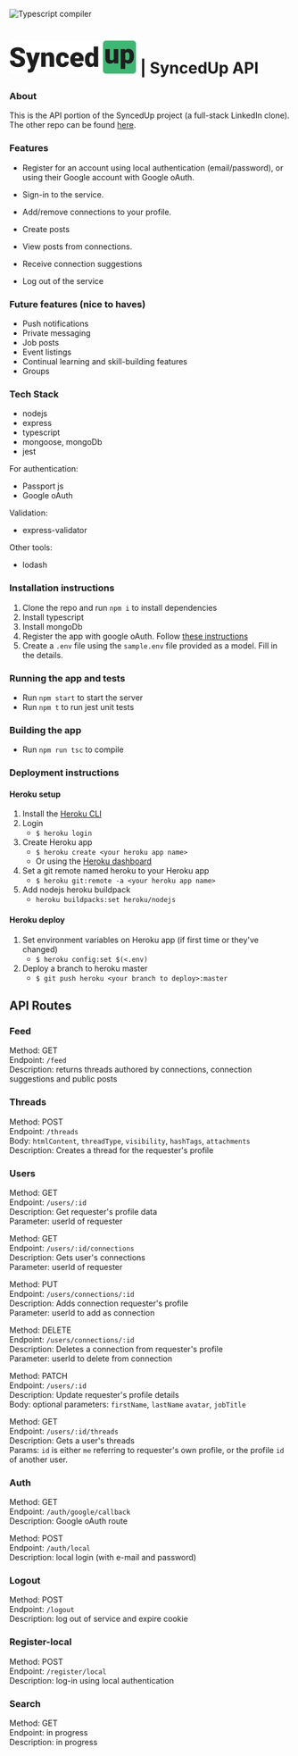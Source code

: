 ![Typescript compiler](https://github.com/chingu-voyages/v25-bears-team-05-repo2/workflows/Typescript%20compiler/badge.svg)

# [![SyncedUp](./assets/logo-dark.svg)](https://syncedup.live/) | SyncedUp API

### About

This is the API portion of the SyncedUp project (a full-stack LinkedIn clone). The other repo can be found [here](https://github.com/chingu-voyages/v25-bears-team-05).

### Features

- Register for an account using local authentication (email/password), or using their Google account with Google oAuth.

- Sign-in to the service.
- Add/remove connections to your profile.
- Create posts
- View posts from connections.
- Receive connection suggestions

- Log out of the service

### Future features (nice to haves)

- Push notifications
- Private messaging
- Job posts
- Event listings
- Continual learning and skill-building features
- Groups

### Tech Stack

- nodejs
- express
- typescript
- mongoose, mongoDb
- jest

For authentication:

- Passport js
- Google oAuth

Validation:

- express-validator

Other tools:

- lodash

### Installation instructions

1. Clone the repo and run `npm i` to install dependencies
2. Install typescript
3. Install mongoDb
4. Register the app with google oAuth. Follow [these instructions](https://developers.google.com/identity/protocols/oauth2)
5. Create a `.env` file using the `sample.env` file
   provided as a model. Fill in the details.

### Running the app and tests

- Run `npm start` to start the server
- Run `npm t` to run jest unit tests

### Building the app

- Run `npm run tsc` to compile

### Deployment instructions

#### Heroku setup

1. Install the [Heroku CLI](https://devcenter.heroku.com/articles/heroku-cli)
1. Login
   - `$ heroku login`
1. Create Heroku app
   - `$ heroku create <your heroku app name>`
   - Or using the [Heroku dashboard](https://dashboard.heroku.com/)
1. Set a git remote named heroku to your Heroku app
   - `$ heroku git:remote -a <your heroku app name>`
1. Add nodejs heroku buildpack
   - `heroku buildpacks:set heroku/nodejs`

#### Heroku deploy

1. Set environment variables on Heroku app (if first time or they've changed)
   - `$ heroku config:set $(<.env)`
1. Deploy a branch to heroku master
   - `$ git push heroku <your branch to deploy>:master`

## API Routes

### <b>Feed</b>

Method: GET <br>
Endpoint: `/feed`<br>
Description: returns threads authored by connections, connection suggestions and public posts

### <b>Threads</b>

Method: POST <br>
Endpoint: `/threads` <br>
Body: `htmlContent`, `threadType`, `visibility`, `hashTags`, `attachments`<br>
Description: Creates a thread for the requester's profile

### <b>Users</b>

Method: GET<br>
Endpoint: `/users/:id` <br>
Description: Get requester's profile data <br>
Parameter: userId of requester

Method: GET<br>
Endpoint: `/users/:id/connections` <br>
Description: Gets user's connections <br>
Parameter: userId of requester

Method: PUT<br>
Endpoint: `/users/connections/:id` <br>
Description: Adds connection requester's profile <br>
Parameter: userId to add as connection

Method: DELETE<br>
Endpoint: `/users/connections/:id` <br>
Description: Deletes a connection from requester's profile<br>
Parameter: userId to delete from connection

Method: PATCH <br>
Endpoint: `/users/:id` <br>
Description: Update requester's profile details <br>
Body: optional parameters: `firstName`, `lastName` `avatar`, `jobTitle`

Method: GET <br>
Endpoint: `/users/:id/threads` <br>
Description: Gets a user's threads <br>
Params: `id` is either `me` referring to requester's own profile, or the profile `id` of another user.

### <b>Auth</b>

Method: GET <br>
Endpoint: `/auth/google/callback`<br>
Description: Google oAuth route

Method: POST <br>
Endpoint: `/auth/local`<br>
Description: local login (with e-mail and password)

### <b>Logout</b>

Method: POST<br>
Endpoint: `/logout`<br>
Description: log out of service and expire cookie

### <b>Register-local</b>

Method: POST<br>
Endpoint: `/register/local`<br>
Description: log-in using local authentication<br>

### <b>Search</b>

Method: GET<br>
Endpoint: in progress<br>
Description: in progress <br>
